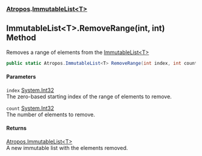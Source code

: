 ### [Atropos](./Atropos.md 'Atropos').[ImmutableList&lt;T&gt;](./ImmutableList-T-.md 'Atropos.ImmutableList&lt;T&gt;')
## ImmutableList&lt;T&gt;.RemoveRange(int, int) Method
Removes a range of elements from the [ImmutableList&lt;T&gt;](./ImmutableList-T-.md 'Atropos.ImmutableList&lt;T&gt;')  
```csharp
public static Atropos.ImmutableList<T> RemoveRange(int index, int count);
```
#### Parameters
<a name='Atropos-ImmutableList-T--RemoveRange(int_int)-index'></a>
`index` [System.Int32](https://docs.microsoft.com/en-us/dotnet/api/System.Int32 'System.Int32')  
The zero-based starting index of the range of elements to remove.  
  
<a name='Atropos-ImmutableList-T--RemoveRange(int_int)-count'></a>
`count` [System.Int32](https://docs.microsoft.com/en-us/dotnet/api/System.Int32 'System.Int32')  
The number of elements to remove.  
  
#### Returns
[Atropos.ImmutableList&lt;](./ImmutableList-T-.md 'Atropos.ImmutableList&lt;T&gt;')[T](./ImmutableList-T-.md#Atropos-ImmutableList-T--T 'Atropos.ImmutableList&lt;T&gt;.T')[&gt;](./ImmutableList-T-.md 'Atropos.ImmutableList&lt;T&gt;')  
A new immutable list with the elements removed.  
